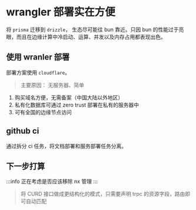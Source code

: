 # wrangler 部署实在方便

将 `prisma` 迁移到 `drizzle`， 生态尽可能往 bun 靠近。只因 bun 的性能过于亮眼，而且在边缘计算中冷启动、运算、并发以及内存占用都表现出色。


## 使用 wranler 部署

部署方案使用 `cloudflare`。

> 主要原因： 无服务器、简单

1. 购买域名方便，无需备案（中国大陆以外地区）
2. 私有化数据库可通过 zero trust 部署在私有的服务器中
3. 可有全国的边缘节点访问


## github ci

通过拆分 ci 任务，将文档部署和服务部署任务分离。


## 下一步打算

:::info
正在考虑是否应该移除 nx 管理
:::

> 将 CURD 接口做成更结构化的模式，只需要声明 trpc 的资源字段，路由即可自动匹配

